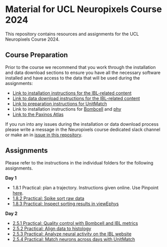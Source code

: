 # Material for UCL Neuropixels Course 2024

This repository contains resources and assignments for the UCL Neuropixels Course 2024.

## Course Preparation
Prior to the course we recommend that you work through the installation and data download sections to ensure you have all the necessary software installed and have access to the data that 
will be used during the assignments:
- [Link to installation instructions for the IBL-related content](https://github.com/int-brain-lab/neuropixels_course_2024/tree/main/installation)
- [Link to data download instructions for the IBL-related content](https://github.com/int-brain-lab/neuropixels_course_2024/tree/main/data_access)
- [Link to preparation instructions for UnitMatch](https://github.com/int-brain-lab/neuropixels_course_2024/tree/main/UnitMatch#prerequisites)
- Link to installation instructions for [Bombcell](https://github.com/Julie-Fabre/bombcell) and [phy](https://github.com/cortex-lab/phy?tab=readme-ov-file#installation-instructions)
- [Link to the Paxinos Atlas](https://drive.google.com/file/d/1aOHip11jth4LXYRG9qthwddmT1OxCOKX/view?usp=sharing)

If you run into any issues during the installation or data download process please write a message in the Neuropixels course dedicated slack channel or make an in [issue in this repository](https://github.com/int-brain-lab/neuropixels_course_2024/issues).

## Assignments
Please refer to the instructions in the individual folders for the following assignments.

**Day 1**
- 1.8.1 Practical: plan a trajectory. Instructions given online. Use Pinpoint [here](https://data.virtualbrainlab.org/Pinpoint/).
- [1.8.2 Practical: Spike sort raw data](https://github.com/int-brain-lab/neuropixels_course_2024/tree/main/ibl-sorter)
- [1.8.3 Practical: Inspect sorting results in viewEphys](https://github.com/int-brain-lab/neuropixels_course_2024/tree/main/viewephys)

**Day 2**
- [2.5.1 Practical: Quality control with Bombcell and IBL metrics](https://github.com/int-brain-lab/neuropixels_course_2024/tree/main/quality_control_for_np_data)
- [2.5.2 Practical: Align data to histology](https://github.com/int-brain-lab/neuropixels_course_2024/tree/main/aligning_spikes_to_histology)
- [2.5.3 Practical: Analyze neural activity on the IBL website](https://github.com/int-brain-lab/neuropixels_course_2024/tree/main/functional_analysis)
- [2.5.4 Practical: Match neurons across days with UnitMatch](https://github.com/int-brain-lab/neuropixels_course_2024/tree/main/UnitMatch#assignment-match-neurons-across-days-with-unitmatch-254)

